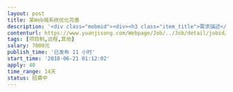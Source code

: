 ```yaml
---                
layout: post       
title: 某Web端系统优化完善           
description: '<div class="mobmid"><div><h3 class="item_title">需求描述</h3><p>某基于Spring/Springboot开发的Web端系统优化完善<br/> <br/>已有系统，但系统流畅性较差，部分功能不完善。<br/> <br/>不完善功能包括：数据趋势图显示，文件下载，页面局部文字大小优化等。<br/> <br/>采用项目制完成，预计约需要2周时间（每天8小时）<br/> <br/>数据库为mysql，系统源码齐全，具体交流后看是否能做</p></div><!--info end--></div>'     
contenturl: https://www.yuanjisong.com/Webpage/Job/../Job/detail/jobid/101593      
tags: [项目制,远程,其他]            
salary: 7000元          
publish_time: '已发布 11 小时'         
start_time: '2018-06-21 01:12:02'           
apply: 40                   
time_range: 14天              
status: 招募中                  
---                 
```

